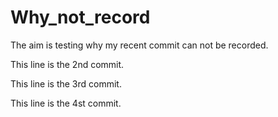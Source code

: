 # Why_not_record

The aim is testing why my recent commit can not be recorded.

This line is the 2nd commit.

This line is the 3rd commit.

This line is the 4st commit.
